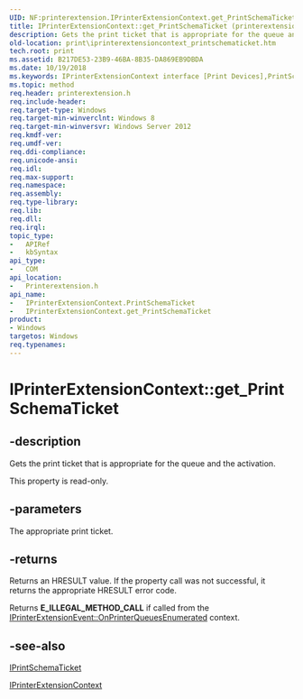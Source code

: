 ```yaml
---
UID: NF:printerextension.IPrinterExtensionContext.get_PrintSchemaTicket
title: IPrinterExtensionContext::get_PrintSchemaTicket (printerextension.h)
description: Gets the print ticket that is appropriate for the queue and the activation.
old-location: print\iprinterextensioncontext_printschematicket.htm
tech.root: print
ms.assetid: B217DE53-23B9-46BA-8B35-DA869EB9DBDA
ms.date: 10/19/2018
ms.keywords: IPrinterExtensionContext interface [Print Devices],PrintSchemaTicket property, IPrinterExtensionContext.PrintSchemaTicket, IPrinterExtensionContext.get_PrintSchemaTicket, IPrinterExtensionContext::PrintSchemaTicket, IPrinterExtensionContext::get_PrintSchemaTicket, PrintSchemaTicket property [Print Devices], PrintSchemaTicket property [Print Devices],IPrinterExtensionContext interface, get_PrintSchemaTicket, print.iprinterextensioncontext_printschematicket, printerextension/IPrinterExtensionContext::PrintSchemaTicket, printerextension/IPrinterExtensionContext::get_PrintSchemaTicket
ms.topic: method
req.header: printerextension.h
req.include-header: 
req.target-type: Windows
req.target-min-winverclnt: Windows 8
req.target-min-winversvr: Windows Server 2012
req.kmdf-ver: 
req.umdf-ver: 
req.ddi-compliance: 
req.unicode-ansi: 
req.idl: 
req.max-support: 
req.namespace: 
req.assembly: 
req.type-library: 
req.lib: 
req.dll: 
req.irql: 
topic_type:
-	APIRef
-	kbSyntax
api_type:
-	COM
api_location:
-	Printerextension.h
api_name:
-	IPrinterExtensionContext.PrintSchemaTicket
-	IPrinterExtensionContext.get_PrintSchemaTicket
product:
- Windows
targetos: Windows
req.typenames: 
---
```


# IPrinterExtensionContext::get_PrintSchemaTicket


## -description


Gets the print ticket that is appropriate for the queue and the activation.

This property is read-only.


## -parameters

The appropriate print ticket.

## -returns

Returns an HRESULT value. If the property call was not successful, it returns the appropriate HRESULT error code.

Returns **E_ILLEGAL_METHOD_CALL** if called from the [IPrinterExtensionEvent::OnPrinterQueuesEnumerated](nf-printerextension-iprinterextensionevent-onprinterqueuesenumerated.md) context.

## -see-also


[IPrintSchemaTicket](nn-printerextension-iprintschematicket.md)

[IPrinterExtensionContext](nn-printerextension-iprinterextensioncontext.md)

